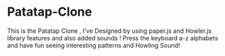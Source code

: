 # Patatap-Clone
This is the Patatap Clone , I've Designed by using paper.js and Howler.js library features and also added sounds !
Press the keyboard a-z alphabets and have fun seeing interesting patterns and Howling Sound!
